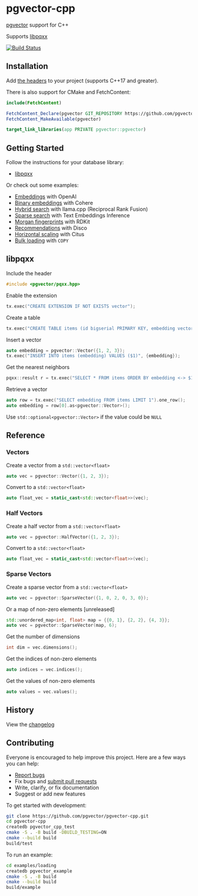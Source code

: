 # pgvector-cpp

[pgvector](https://github.com/pgvector/pgvector) support for C++

Supports [libpqxx](https://github.com/jtv/libpqxx)

[![Build Status](https://github.com/pgvector/pgvector-cpp/actions/workflows/build.yml/badge.svg)](https://github.com/pgvector/pgvector-cpp/actions)

## Installation

Add [the headers](https://github.com/pgvector/pgvector-cpp/tree/v0.2.1/include) to your project (supports C++17 and greater).

There is also support for CMake and FetchContent:

```cmake
include(FetchContent)

FetchContent_Declare(pgvector GIT_REPOSITORY https://github.com/pgvector/pgvector-cpp.git GIT_TAG v0.2.1)
FetchContent_MakeAvailable(pgvector)

target_link_libraries(app PRIVATE pgvector::pgvector)
```

## Getting Started

Follow the instructions for your database library:

- [libpqxx](#libpqxx)

Or check out some examples:

- [Embeddings](https://github.com/pgvector/pgvector-cpp/blob/master/examples/openai/example.cpp) with OpenAI
- [Binary embeddings](https://github.com/pgvector/pgvector-cpp/blob/master/examples/cohere/example.cpp) with Cohere
- [Hybrid search](https://github.com/pgvector/pgvector-cpp/blob/master/examples/hybrid/example.cpp) with llama.cpp (Reciprocal Rank Fusion)
- [Sparse search](https://github.com/pgvector/pgvector-cpp/blob/master/examples/sparse/example.cpp) with Text Embeddings Inference
- [Morgan fingerprints](https://github.com/pgvector/pgvector-cpp/blob/master/examples/rdkit/example.cpp) with RDKit
- [Recommendations](https://github.com/pgvector/pgvector-cpp/blob/master/examples/disco/example.cpp) with Disco
- [Horizontal scaling](https://github.com/pgvector/pgvector-cpp/blob/master/examples/citus/example.cpp) with Citus
- [Bulk loading](https://github.com/pgvector/pgvector-cpp/blob/master/examples/loading/example.cpp) with `COPY`

## libpqxx

Include the header

```cpp
#include <pgvector/pqxx.hpp>
```

Enable the extension

```cpp
tx.exec("CREATE EXTENSION IF NOT EXISTS vector");
```

Create a table

```cpp
tx.exec("CREATE TABLE items (id bigserial PRIMARY KEY, embedding vector(3))");
```

Insert a vector

```cpp
auto embedding = pgvector::Vector({1, 2, 3});
tx.exec("INSERT INTO items (embedding) VALUES ($1)", {embedding});
```

Get the nearest neighbors

```cpp
pqxx::result r = tx.exec("SELECT * FROM items ORDER BY embedding <-> $1 LIMIT 5", {embedding});
```

Retrieve a vector

```cpp
auto row = tx.exec("SELECT embedding FROM items LIMIT 1").one_row();
auto embedding = row[0].as<pgvector::Vector>();
```

Use `std::optional<pgvector::Vector>` if the value could be `NULL`

## Reference

### Vectors

Create a vector from a `std::vector<float>`

```cpp
auto vec = pgvector::Vector({1, 2, 3});
```

Convert to a `std::vector<float>`

```cpp
auto float_vec = static_cast<std::vector<float>>(vec);
```

### Half Vectors

Create a half vector from a  `std::vector<float>`

```cpp
auto vec = pgvector::HalfVector({1, 2, 3});
```

Convert to a `std::vector<float>`

```cpp
auto float_vec = static_cast<std::vector<float>>(vec);
```

### Sparse Vectors

Create a sparse vector from a `std::vector<float>`

```cpp
auto vec = pgvector::SparseVector({1, 0, 2, 0, 3, 0});
```

Or a map of non-zero elements [unreleased]

```cpp
std::unordered_map<int, float> map = {{0, 1}, {2, 2}, {4, 3}};
auto vec = pgvector::SparseVector(map, 6);
```

Get the number of dimensions

```cpp
int dim = vec.dimensions();
```

Get the indices of non-zero elements

```cpp
auto indices = vec.indices();
```

Get the values of non-zero elements

```cpp
auto values = vec.values();
```

## History

View the [changelog](https://github.com/pgvector/pgvector-cpp/blob/master/CHANGELOG.md)

## Contributing

Everyone is encouraged to help improve this project. Here are a few ways you can help:

- [Report bugs](https://github.com/pgvector/pgvector-cpp/issues)
- Fix bugs and [submit pull requests](https://github.com/pgvector/pgvector-cpp/pulls)
- Write, clarify, or fix documentation
- Suggest or add new features

To get started with development:

```sh
git clone https://github.com/pgvector/pgvector-cpp.git
cd pgvector-cpp
createdb pgvector_cpp_test
cmake -S . -B build -DBUILD_TESTING=ON
cmake --build build
build/test
```

To run an example:

```sh
cd examples/loading
createdb pgvector_example
cmake -S . -B build
cmake --build build
build/example
```
